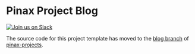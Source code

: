 Pinax Project Blog
====================

[![Join us on Slack](http://slack.pinaxproject.com/badge.svg)](http://slack.pinaxproject.com/)


The source code for this project template has moved to the [blog branch](https://github.com/pinax/pinax-projects/tree/blog) of [pinax-projects](https://github.com/pinax/pinax-projects/).
